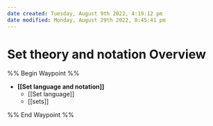 ```yaml
---
date created: Tuesday, August 9th 2022, 4:19:12 pm
date modified: Monday, August 29th 2022, 8:45:41 pm
---
```


# Set theory and notation Overview

%% Begin Waypoint %%
- **[[Set language and notation]]**
	- [[Set language]]
	- [[sets]]

%% End Waypoint %%